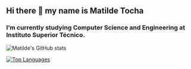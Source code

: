 ## Hi there 👋 my name is Matilde Tocha

### I’m currently studying Computer Science and Engineering at Instituto Superior Técnico.

![Matilde's GitHub stats](https://github-readme-stats.vercel.app/api?username=matildetocha&show_icons=true&include_all_commits=true&count_private=true&theme=github_dark)

[![Top Languages](https://github-readme-stats.vercel.app/api/top-langs/?username=matildetocha&layout=compact&theme=github_dark&langs_count=8)](https://github.com/anuraghazra/github-readme-stats)
